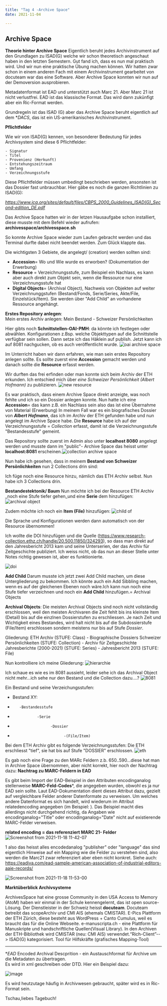 ```yaml
---
title: "Tag 4 -Archive Space"
date: 2021-11-04

---
```


Archive Space 
-------------------------------------



**Theorie hinter Archive Space**
Eigentlich beruht jedes Archivinstrument auf den Grundlagen zu ISAD(G) welche wir schon theoretisch angeschaut haben in den letzten Semestern. Gut fand ich, dass es nun mal praktisch wird. Und wir nun eine praktische Übung machen können. Wir hatten zwar schon in einem anderen Fach mit einem Archivinstrument gearbeitet von docuteam war das eine Software. Aber Archive Space konnten wir nun auf der Demoversion ausprobieren.

Metadatenformat ist EAD und unterstützt auch Marc 21. Aber Marc 21 ist nicht verlustfrei. EAD ist das klassische Format. Das wird dann zukünfigt aber ein Ric-Format werden.

Grundregeln ist das ISAD (G) aber das Archive Space beruht eigentlich auf dem **DACS*, das ist ein US-amerikanisches Archivinstrument.


**Pflichtfelder**

Wie wir von ISAD(G) kennen, von besonderer Bedeutung für jedes Archivsystem sind diese 6 Pflichtfelder:

    - Signatur
    - Titel
    - Provenienz (Herkunft)
    - Entstehungszeitraum
    - Umfang
    - Verzeichnungsstufe
    
Diese Pflichtfelder müssen umbedingt beschrieben werden, ansonsten ist das Dossier fast unbrauchbar.
Hier gäbe es noch die ganzen Richtlinien zu ISAD(G):

_https://www.ica.org/sites/default/files/CBPS_2000_Guidelines_ISAD(G)_Second-edition_DE.pdf_



Das Archive Space hatten wir in der letzen Hausaufgabe schon installiert, diese musste mit dem Befehl wieder aufrufen: 
**archivesspace/archivesspace.sh**

So konnte Archive Space wieder zum Laufen gebracht werden und das Terminal durfte dabei nicht beendet werden. Zum Glück klappte das.



Die wichtigsten 3 Gebiete, die angelegt/ (creation) werden sollten sind:
- **Accession**= Wo und Wie wurde es erworben? (Dokumentation der Erwerbung)
- **Resource** = Verzeichnungsstufe, zum Beispiel ein Nachlass, es kann aber auch direkt zum Objekt sein, wenn die Ressource nur eine Verzeichnungsstufe hat
- **Digital Objects**= (Archival Object), Nachweis von Objekten auf weiter Verzeichnunggstufen (Bestand/Fonds, Serie/Series, Akte/File, Einzelstück/Item). Sie werden über "Add Child" an vorhandene Ressource angehängt.




**Erstes Repository anlegen**:  
Mein erstes Archiv anlegen: Mein Bestand - Schweizer Persönlichkeiten


Hier gibts noch **Schnittstellen-OAI-PMH**: da könnte ich festlegen oder abwählen. Konfigurationen z.Bsp. welche Objekttypen auf die Schnittstelle verfügbar sein sollen. Dann setze ich das Häklein auf publish. Jetzt kann ich auf 8081 nachgucken, ob es auch veröffentlicht wurde.
![oai archive space](https://user-images.githubusercontent.com/90834735/151440347-82c0a9f1-f1a7-4552-9eb2-8fa05a8e21d6.png)



Im Unterricht haben wir dann erfahren, wie man sein erstes Repository anlegen sollte. 
Es sollte zuerst eine **Accession** gemacht werden und danach sollte die **Resource** erfasst werden.

Wir durften das frei erfinden oder man konnte sich beim Archiv der ETH erkunden.
Ich entschied mich über *eine Schweizer Persönlichkeit (Albert Hofmann)* zu publizieren.
![new resource](https://user-images.githubusercontent.com/90834735/151440367-56395c46-7fee-4cb3-872a-25bb3e30bdd0.png)


Es war praktisch, dass einem Archive Space direkt anzeigte, was noch fehlte und ich so ein Dossier anlegen konnte.
Nun hatte ich eine **Accession**= das kann z.B. ein Nachlass sein also das ist eine Übernahme von Material (Erwerbung)
In meinem Fall war es ein biografisches Dossier von **_Albert Hofmann_**, das ich im Archiv der ETH gefunden habe und nun angelegt im Archive Space habe. Die **Resource** habe ich auf der Verzeichnungsstufe = *Collection* erfasst, damit ist die Verzeichnungsstufe "Bestandesstufe" gemeint.

Das Repository sollte zuerst im Admin also unter **localhost 8080** angelegt werden und musste dann im "public"- Archive Space das heisst unter **localhost:8081** erscheinen.![collection archive space](https://user-images.githubusercontent.com/90834735/151418108-b8280d4b-11f1-4cbe-a917-1695704ad10a.png)


Nun habe ich gesehen, dass in meinem **Bestand von Schweizer Persönlichkeiten**  nun 2 Collections drin sind:

Ich füge noch eine Resource hinzu, nämlich das ETH Archiv selbst. Nun habe ich 3 Collections drin.


**Bestandestektonik/ Baum**
Nun möchte ich bei der Resource ETH Archiv _noch eine Stufe tiefer gehen_und eine **Serie** dem hinzufügen:
![archival object](https://user-images.githubusercontent.com/90834735/151440627-ed360bcd-1730-4028-9761-26d8b1075e59.png)



Zudem möchte ich noch ein **Item (File)** hinzufügen:
![child of](https://user-images.githubusercontent.com/90834735/151440600-e073719d-ea7a-4f49-ae48-8497987b15ee.png)

Die Sprache und Konfigurationen werden dann automatisch von der Resource übernommen!


Ich wollte die DOI hinzufügen und die Quelle (https://www.research-collection.ethz.ch/handle/20.500.11850/324293), so dass man direkt auf den Jahresbericht 2013 kam und seine Unterserien, der das Archiv für Zeitgeschichte publiziert. Ich weiss nicht, ob das nun an dieser Stelle unter Notes richtig gewesen ist, aber es funktionierte.

![doi](https://user-images.githubusercontent.com/90834735/151440744-ce3c48e5-64c6-422f-8672-6835cf9cac0c.png)





**Add Child**
Darum musste ich jetzt zwei Add Child machen, um diese Untergliederung zu bekommen.
Ich könnte auch ein Add Sibbling machen, wenn es auf der gleichenen Ebenen noch wäre.Ich kann nun noch eine Stufe tiefer verzeichnen und noch ein **Add Child** hinzufügen.= Archival Objects

**Archival Objects**: Die meisten Archival Objects sind noch nicht vollständig erschlossen, weil den meisten Archivaren die Zeit fehlt bis ins kleinste Item (Detail) bis auf die einzlnen Dossierstufen zu erschliessen. Je nach Zeit und Wichtigkeit eines Bestandes, wird halt nicht bis auf die Subdossierstufe (File/Item) erschlossen sondern meistens nur bis auf Stufe _Dossier_.

Gliederung:
        ETH Archiv                                                      (STUFE: Class)
        - Biographische Dossiers Schweizer Persönlichkeiten               (STUFE: Collection)
                - Archiv für Zeitgeschichte Jahresberichte (2000-2021)               (STUFE: Series)
                                                             - Jahresbericht 2013          (STUFE: File)




Nun kontrolliere ich meine Gliederung:
![hierarchie](https://user-images.githubusercontent.com/90834735/151440921-927ca6a2-c526-4dec-ac30-29bc3cb8ad83.png)




Ich schaue es wie es im 8081 aussieht, leider sehe ich das Archival Object nicht mehr...ich sehe nur den Bestand und die Collection dazu....?
![8081](https://user-images.githubusercontent.com/90834735/151440959-52e3347d-5d8a-4ad1-bfe6-6bcfe935548d.png)





Ein Bestand und seine Verzeichungsstufen:
-  Bestand XY:
-        -Bestandesstufe
-                -Serie
-                      -Dossier
-                            -(File/Item) 

Bei dem ETH Archiv gibt es folgende Verzeichnungsstufen: Die ETH erschliesst "tief", sie hat bis auf Stufe "DOSSIER" erschlossen.
![eth](https://user-images.githubusercontent.com/90834735/151440984-01ac9e19-8900-4fb3-bf66-0d6fd8728612.png)
 


Es gab noch eine Frage zu den MARc Feldern z.b. 650..590...diese hat man in Archive Space übernommen, aber nicht korrekt, hier noch der Nachtrag dazu:
**Nachtrag zu MARC-Feldern in EAD**

Es gibt beim Import der EAD-Beispiel in den Attributen encodinganalog stellenweise **MARC-Feld-Codes***, die angegeben wurden, obwohl es ja nur EAD sein sollte.
Laut EAD-Dokumentation dient dieses Attribut dazu, gezielt auf vergleichbare Felder anderer Datenformate zu verweisen.
Um welches andere Datenformat es sich handelt, wird wiederum im Attribut relatedencoding angegeben (im Beispiel: <ead relatedencoding="MARC21">).
Das Beispiel macht dies allerdings nicht durchgehend richtig, da Angaben wie encodinganalog="Title" oder encodinganalog="Date" nicht auf existierende MARC-Felder verweisen.
    


**related encoding = das referenziert MARC 21- Felder**
![Screenshot from 2021-11-18 11-42-07](https://user-images.githubusercontent.com/90834735/142400613-b393ffde-558d-4ff0-943d-0803826bf221.png)

1 also das heisst alles encodedanalog "publisher" oder "language" das sind eigentlich Hinweise auf ein Mapping wie die Felder zu verstehen sind, also werden die Marc21 zwar referenziert aber eben nicht konkret.
Siehe auch: 
https://eadiva.com/ead-sample-american-association-of-industrial-editors-aaie-records/

![Screenshot from 2021-11-18 11-53-00](https://user-images.githubusercontent.com/90834735/142402278-8adc558d-6041-4ac9-8142-7b5b0499e5b3.png)

**Marktüberblick Archivsysteme**

ArchivesSpace hat eine grosse Community in den USA
Access to Memory (AtoM) haben wir einmal in der Schule kennengelernt, das ist open source- Lösung. Der Dienstleister in der Schweiz heisst **docuteam**. Docuteam betreibt das scopeArchiv und CMI AIS (ehemals CMISTAR). 
E-Pics Plattform der ETH Zürich, diese besteht aus WordPress + Canto Cumulus, weil es braucht das für die Online Webseite.
e-manuscripta.ch - eine Plattform für Manuskripte und handschriftliche Quellen(Visual Library).
In den Archiven der ETH-Bibliothek wird CMISTAR (neu: CMI AIS) verwendet.“Rich-Client”--> ISAD(G) kategorisiert. 
Tool für Hilfskräfte (grafisches Mapping-Tool)
    
------------------------------------------------------------------------------------
**EAD* Encoded Archival Descprition - ein Austauschformat für Archive um die Metadaten zu übertragen.          
Es wird in xml geschreiben oder DTD. Hier ein Beispiel dazu: 

![image](https://user-images.githubusercontent.com/90834735/142244787-94ed5504-1b85-4565-a011-8d84ce04cf9a.png)

Es wird heutzutage häufig in Archivwesen gebraucht, später wird es in  Ric- Format sein.

 Tschau,liebes Tagebuch!










